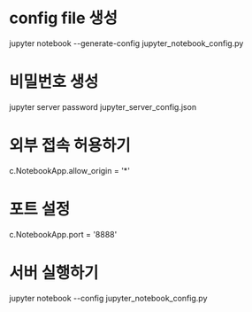 # config file 생성
jupyter notebook --generate-config
jupyter_notebook_config.py

# 비밀번호 생성
jupyter server password
jupyter_server_config.json

# 외부 접속 허용하기
c.NotebookApp.allow_origin = '*'

# 포트 설정
c.NotebookApp.port = '8888'

# 서버 실행하기
jupyter notebook --config jupyter_notebook_config.py